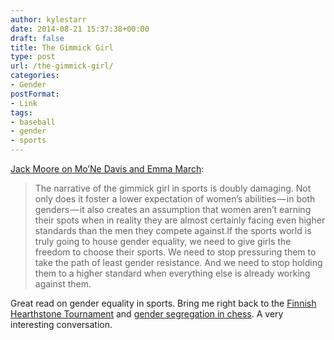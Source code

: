 ```yaml
---
author: kylestarr
date: 2014-08-21 15:37:38+00:00
draft: false
title: The Gimmick Girl
type: post
url: /the-gimmick-girl/
categories:
- Gender
postFormat:
- Link
tags:
- baseball
- gender
- sports
---
```


[Jack Moore on Mo’Ne Davis and Emma March](https://medium.com/the-cauldron/mone-davis-is-just-the-beginning-357bd054f391):


<blockquote>The narrative of the gimmick girl in sports is doubly damaging. Not only does it foster a lower expectation of women’s abilities — in both genders — it also creates an assumption that women aren’t earning their spots when in reality they are almost certainly facing even higher standards than the men they compete against.If the sports world is truly going to house gender equality, we need to give girls the freedom to choose their sports. We need to stop pressuring them to take the path of least gender resistance. And we need to stop holding them to a higher standard when everything else is already working against them.</blockquote>


Great read on gender equality in sports. Bring me right back to the [Finnish Hearthstone Tournament](https://www.zerocounts.net/2014/07/02/finnish-hearthstone-tournament-limited-to-male-participants/) and [gender segregation in chess](https://www.zerocounts.net/2014/07/11/how-chess-shows-that-gender-segregation-in-esports-might-encourage-more-female-leagues/). A very interesting conversation.
